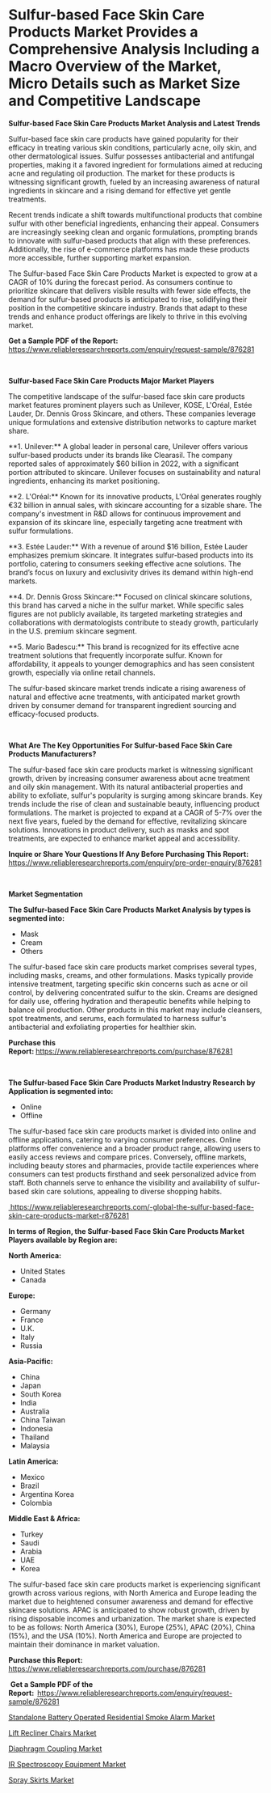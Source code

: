 <p><h1>Sulfur-based Face Skin Care Products Market Provides a Comprehensive Analysis Including a Macro Overview of the Market, Micro Details such as Market Size and Competitive Landscape</h1></p><p><strong>Sulfur-based Face Skin Care Products Market Analysis and Latest Trends</strong></p>
<p><p>Sulfur-based face skin care products have gained popularity for their efficacy in treating various skin conditions, particularly acne, oily skin, and other dermatological issues. Sulfur possesses antibacterial and antifungal properties, making it a favored ingredient for formulations aimed at reducing acne and regulating oil production. The market for these products is witnessing significant growth, fueled by an increasing awareness of natural ingredients in skincare and a rising demand for effective yet gentle treatments.</p><p>Recent trends indicate a shift towards multifunctional products that combine sulfur with other beneficial ingredients, enhancing their appeal. Consumers are increasingly seeking clean and organic formulations, prompting brands to innovate with sulfur-based products that align with these preferences. Additionally, the rise of e-commerce platforms has made these products more accessible, further supporting market expansion.</p><p>The Sulfur-based Face Skin Care Products Market is expected to grow at a CAGR of 10% during the forecast period. As consumers continue to prioritize skincare that delivers visible results with fewer side effects, the demand for sulfur-based products is anticipated to rise, solidifying their position in the competitive skincare industry. Brands that adapt to these trends and enhance product offerings are likely to thrive in this evolving market.</p></p>
<p><strong>Get a Sample PDF of the Report:&nbsp;</strong> <a href="https://www.reliableresearchreports.com/enquiry/request-sample/876281?utm_campaign=83&utm_medium=2&utm_source=Github&utm_content=ia&utm_term=16112024&utm_id=sulfur-based-face-skin-care-products">https://www.reliableresearchreports.com/enquiry/request-sample/876281</a></p>
<p>&nbsp;</p>
<p><strong>Sulfur-based Face Skin Care Products Major Market Players</strong></p>
<p><p>The competitive landscape of the sulfur-based face skin care products market features prominent players such as Unilever, KOSE, L'Oréal, Estée Lauder, Dr. Dennis Gross Skincare, and others. These companies leverage unique formulations and extensive distribution networks to capture market share.</p><p>**1. Unilever:** A global leader in personal care, Unilever offers various sulfur-based products under its brands like Clearasil. The company reported sales of approximately $60 billion in 2022, with a significant portion attributed to skincare. Unilever focuses on sustainability and natural ingredients, enhancing its market positioning.</p><p>**2. L'Oréal:** Known for its innovative products, L'Oréal generates roughly €32 billion in annual sales, with skincare accounting for a sizable share. The company's investment in R&D allows for continuous improvement and expansion of its skincare line, especially targeting acne treatment with sulfur formulations.</p><p>**3. Estée Lauder:** With a revenue of around $16 billion, Estée Lauder emphasizes premium skincare. It integrates sulfur-based products into its portfolio, catering to consumers seeking effective acne solutions. The brand’s focus on luxury and exclusivity drives its demand within high-end markets.</p><p>**4. Dr. Dennis Gross Skincare:** Focused on clinical skincare solutions, this brand has carved a niche in the sulfur market. While specific sales figures are not publicly available, its targeted marketing strategies and collaborations with dermatologists contribute to steady growth, particularly in the U.S. premium skincare segment.</p><p>**5. Mario Badescu:** This brand is recognized for its effective acne treatment solutions that frequently incorporate sulfur. Known for affordability, it appeals to younger demographics and has seen consistent growth, especially via online retail channels.</p><p>The sulfur-based skincare market trends indicate a rising awareness of natural and effective acne treatments, with anticipated market growth driven by consumer demand for transparent ingredient sourcing and efficacy-focused products.</p></p>
<p>&nbsp;</p>
<p><strong>What Are The Key Opportunities For Sulfur-based Face Skin Care Products Manufacturers?</strong></p>
<p><p>The sulfur-based face skin care products market is witnessing significant growth, driven by increasing consumer awareness about acne treatment and oily skin management. With its natural antibacterial properties and ability to exfoliate, sulfur's popularity is surging among skincare brands. Key trends include the rise of clean and sustainable beauty, influencing product formulations. The market is projected to expand at a CAGR of 5-7% over the next five years, fueled by the demand for effective, revitalizing skincare solutions. Innovations in product delivery, such as masks and spot treatments, are expected to enhance market appeal and accessibility.</p></p>
<p><strong>Inquire or Share Your Questions If Any Before Purchasing This Report:</strong> <a href="https://www.reliableresearchreports.com/enquiry/pre-order-enquiry/876281?utm_campaign=83&utm_medium=2&utm_source=Github&utm_content=ia&utm_term=16112024&utm_id=sulfur-based-face-skin-care-products">https://www.reliableresearchreports.com/enquiry/pre-order-enquiry/876281</a></p>
<p>&nbsp;</p>
<p><strong>Market Segmentation</strong></p>
<p><strong>The Sulfur-based Face Skin Care Products Market Analysis by types is segmented into:</strong></p>
<p><ul><li>Mask</li><li>Cream</li><li>Others</li></ul></p>
<p><p>The sulfur-based face skin care products market comprises several types, including masks, creams, and other formulations. Masks typically provide intensive treatment, targeting specific skin concerns such as acne or oil control, by delivering concentrated sulfur to the skin. Creams are designed for daily use, offering hydration and therapeutic benefits while helping to balance oil production. Other products in this market may include cleansers, spot treatments, and serums, each formulated to harness sulfur's antibacterial and exfoliating properties for healthier skin.</p></p>
<p><strong>Purchase this Report:&nbsp;</strong><a href="https://www.reliableresearchreports.com/purchase/876281?utm_campaign=83&utm_medium=2&utm_source=Github&utm_content=ia&utm_term=16112024&utm_id=sulfur-based-face-skin-care-products">https://www.reliableresearchreports.com/purchase/876281</a></p>
<p>&nbsp;</p>
<p><strong>The Sulfur-based Face Skin Care Products Market Industry Research by Application is segmented into:</strong></p>
<p><ul><li>Online</li><li>Offline</li></ul></p>
<p><p>The sulfur-based face skin care products market is divided into online and offline applications, catering to varying consumer preferences. Online platforms offer convenience and a broader product range, allowing users to easily access reviews and compare prices. Conversely, offline markets, including beauty stores and pharmacies, provide tactile experiences where consumers can test products firsthand and seek personalized advice from staff. Both channels serve to enhance the visibility and availability of sulfur-based skin care solutions, appealing to diverse shopping habits.</p></p>
<p><a href="https://www.reliableresearchreports.com/-global-the-sulfur-based-face-skin-care-products-market-r876281?utm_campaign=83&utm_medium=2&utm_source=Github&utm_content=ia&utm_term=16112024&utm_id=sulfur-based-face-skin-care-products">&nbsp;https://www.reliableresearchreports.com/-global-the-sulfur-based-face-skin-care-products-market-r876281</a></p>
<p><strong>In terms of Region, the Sulfur-based Face Skin Care Products Market Players available by Region are:</strong></p>
<p>
    <p> <strong> North America: </strong>
        <ul>
            <li>United States</li>
            <li>Canada</li>
        </ul>
        </p> 
    <p> <strong> Europe: </strong>
        <ul>
            <li>Germany</li>
            <li>France</li>
            <li>U.K.</li>
            <li>Italy</li>
            <li>Russia</li>
        </ul>
        </p> 
    <p> <strong> Asia-Pacific: </strong>
        <ul>
            <li>China</li>
            <li>Japan</li>
            <li>South Korea</li>
            <li>India</li>
            <li>Australia</li>
            <li>China Taiwan</li>
            <li>Indonesia</li>
            <li>Thailand</li>
            <li>Malaysia</li>
        </ul>
        </p> 
    <p> <strong> Latin America: </strong>
        <ul>
            <li>Mexico</li>
            <li>Brazil</li>
            <li>Argentina Korea</li>
            <li>Colombia</li>
        </ul>
        </p> 
    <p> <strong> Middle East & Africa: </strong>
        <ul>
            <li>Turkey</li>
            <li>Saudi</li>
            <li>Arabia</li>
            <li>UAE</li>
            <li>Korea</li>
        </ul>
    </p>
    </p>
<p><p>The sulfur-based face skin care products market is experiencing significant growth across various regions, with North America and Europe leading the market due to heightened consumer awareness and demand for effective skincare solutions. APAC is anticipated to show robust growth, driven by rising disposable incomes and urbanization. The market share is expected to be as follows: North America (30%), Europe (25%), APAC (20%), China (15%), and the USA (10%). North America and Europe are projected to maintain their dominance in market valuation.</p></p>
<p><strong>Purchase this Report: </strong><a href="https://www.reliableresearchreports.com/purchase/876281?utm_campaign=83&utm_medium=2&utm_source=Github&utm_content=ia&utm_term=16112024&utm_id=sulfur-based-face-skin-care-products">https://www.reliableresearchreports.com/purchase/876281</a></p>
<p>&nbsp;<strong>Get a Sample PDF of the Report:&nbsp;&nbsp;</strong><a href="https://www.reliableresearchreports.com/enquiry/request-sample/876281?utm_campaign=83&utm_medium=2&utm_source=Github&utm_content=ia&utm_term=16112024&utm_id=sulfur-based-face-skin-care-products">https://www.reliableresearchreports.com/enquiry/request-sample/876281</a></p>
<p><strong></strong></p>
<p><p><a href="https://github.com/mharielmesa/Market-Research-Report-List-5/blob/main/standalone-battery-operated-residential-smoke-alarm-market.md?utm_campaign=83&utm_medium=2&utm_source=Github&utm_content=ia&utm_term=16112024&utm_id=sulfur-based-face-skin-care-products">Standalone Battery Operated Residential Smoke Alarm Market</a></p><p><a href="https://issuu.com/reportprime-2/docs/lift-recliner-chairs-market-size-20_960c1f1f9bf979?utm_campaign=83&utm_medium=2&utm_source=Github&utm_content=ia&utm_term=16112024&utm_id=sulfur-based-face-skin-care-products">Lift Recliner Chairs Market</a></p><p><a href="https://www.linkedin.com/pulse/global-diaphragm-coupling-market-trends-insights-growth-opportunities-ktg0c?utm_campaign=83&utm_medium=2&utm_source=Github&utm_content=ia&utm_term=16112024&utm_id=sulfur-based-face-skin-care-products">Diaphragm Coupling Market</a></p><p><a href="https://www.linkedin.com/pulse/exploring-ir-spectroscopy-equipment-market-strategic-insights-fnomc?utm_campaign=83&utm_medium=2&utm_source=Github&utm_content=ia&utm_term=16112024&utm_id=sulfur-based-face-skin-care-products">IR Spectroscopy Equipment Market</a></p><p><a href="https://github.com/dringals/Market-Research-Report-List-6/blob/main/spray-skirts-market.md?utm_campaign=83&utm_medium=2&utm_source=Github&utm_content=ia&utm_term=16112024&utm_id=sulfur-based-face-skin-care-products">Spray Skirts Market</a></p></p>